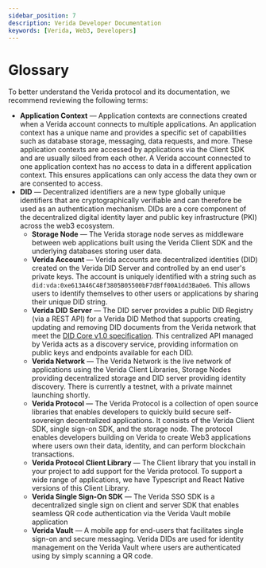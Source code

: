 ```yaml
---
sidebar_position: 7
description: Verida Developer Documentation
keywords: [Verida, Web3, Developers]
---
```

# Glossary

To better understand the Verida protocol and its documentation, we recommend reviewing the following terms:

- **Application Context** — Application contexts are connections created when a Verida account connects to multiple applications. An application context has a unique name and provides a specific set of capabilities such as database storage, messaging, data requests, and more. These application contexts are accessed by applications via the Client SDK and are usually siloed from each other. A Verida account connected to one application context has no access to data in a different application context. This ensures applications can only access the data they own or are consented to access.
- **DID** — Decentralized identifiers are a new type globally unique identifiers that are cryptographically verifiable and can therefore be used as an authentication mechanism. DIDs are a core component of the decentralized digital identity layer and public key infrastructure (PKI) across the web3 ecosystem.
    - **Storage Node** — The Verida storage node serves as middleware between web applications built using the Verida Client SDK and the underlying databases storing user data.
    - **Verida Account** — Verida accounts are decentralized identities (DID) created on the Verida DID Server and controlled by an end user's private keys. The account is uniquely identified with a string such as `did:vda:0xe613A46C48f3805B05500bF7dBff00A1dd3Ba0e6`. This allows users to identify themselves to other users or applications by sharing their unique DID string.
    - **Verida DID Server** — The DID server provides a public DID Registry (via a REST API) for a Verida DID Method that supports creating, updating and removing DID documents from the Verida network that meet the [DID Core v1.0 specification](https://www.w3.org/TR/did-core/). This centralized API managed by Verida acts as a discovery service, providing information on public keys and endpoints available for each DID.
    - **Verida Network** — The Verida Network is the live network of applications using the Verida Client Libraries, Storage Nodes providing decentralized storage and DID server providing identity discovery. There is currently a testnet, with a private mainnet launching shortly.
    - **Verida Protocol** — The Verida Protocol is a collection of open source libraries that enables developers to quickly build secure self-sovereign decentralized applications. It consists of the Verida Client SDK, single sign-on SDK, and the storage node. The protocol enables developers building on Verida to create Web3 applications where users own their data, identity, and can perform blockchain transactions.
    - **Verida Protocol Client Library** — The Client library that you install in your project to add support for the Verida protocol. To support a wide range of applications, we have Typescript and React Native versions of this Client Library.
    - **Verida Single Sign-On SDK** — The Verida SSO SDK is a decentralized single sign on client and server SDK that enables seamless QR code authentication via the Verida Vault mobile application
    - **Verida Vault** — A mobile app for end-users that facilitates single sign-on and secure messaging. Verida DIDs are used for identity management on the Verida Vault where users are authenticated using by simply scanning a QR code.